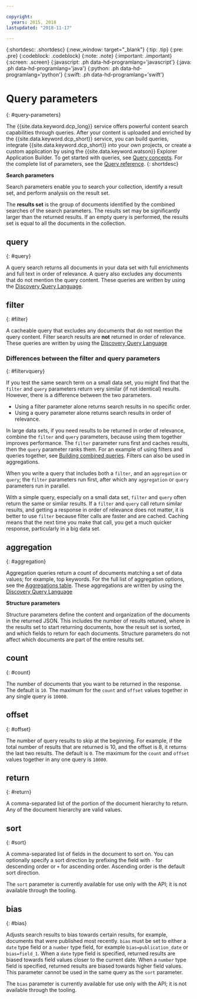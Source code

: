 ```yaml
---

copyright:
  years: 2015, 2018
lastupdated: "2018-11-17"

---
```


{:shortdesc: .shortdesc}
{:new_window: target="_blank"}
{:tip: .tip}
{:pre: .pre}
{:codeblock: .codeblock}
{:note: .note}
{:important: .important}
{:screen: .screen}
{:javascript: .ph data-hd-programlang='javascript'}
{:java: .ph data-hd-programlang='java'}
{:python: .ph data-hd-programlang='python'}
{:swift: .ph data-hd-programlang='swift'}

# Query parameters
{: #query-parameters}

The {{site.data.keyword.dcp_long}} service offers powerful content search capabilities through queries. After your content is uploaded and enriched by the {{site.data.keyword.dcp_short}} service, you can build queries, integrate {{site.data.keyword.dcp_short}} into your own projects, or create a custom application by using the {{site.data.keyword.watson}} Explorer Application Builder. To get started with queries, see [Query concepts](/docs/services/discovery-icp/using.html). For the complete list of parameters, see the [Query reference](/docs/services/discovery-icp/query-reference.html#parameter-descriptions).
{: shortdesc}

**Search parameters**

Search parameters enable you to search your collection, identify a result set, and perform analysis on the result set.

The **results set** is the group of documents identified by the combined searches of the search parameters. The results set may be significantly larger than the returned results. If an empty query is performed, the results set is equal to all the documents in the collection.

## query
{: #query}

A query search returns all documents in your data set with full enrichments and full text in order of relevance. A query also excludes any documents that do not mention the query content. These queries are written by using the [Discovery Query Language](/docs/services/discovery-icp/query-operators.html).

## filter
{: #filter}

A cacheable query that excludes any documents that do not mention the query content. Filter search results are **not** returned in order of relevance. These queries are written by using the [Discovery Query Language](/docs/services/discovery-icp/query-operators.html)

### Differences between the filter and query parameters
{: #filtervquery}

If you test the same search term on a small data set, you might find that the `filter` and `query` parameters return very similar (if not identical) results. However, there is a difference between the two parameters.

- Using a filter parameter alone returns search results in no specific order.
- Using a query parameter alone returns search results in order of relevance.

In large data sets, if you need results to be returned in order of relevance,  combine the `filter` and `query` parameters, because using them together improves performance. The `filter` parameter runs first and caches results, then the `query` parameter ranks them. For an example of using filters and queries together, see [Building combined queries](/docs/services/discovery-icp/using.html#building-combined-queries). Filters can also be used in aggregations.

When you write a query that includes both a `filter`, and an `aggregation` or `query`; the `filter` parameters run first, after which any `aggregation` or `query` parameters run in parallel.

With a simple query, especially on a small data set, `filter` and `query` often return the same or similar results. If a `filter` and `query` call return similar results, and getting a response in order of relevance does not matter, it is better to use `filter` because filter calls are faster and are cached. Caching means that the next time you make that call, you get a much quicker response, particularly in a big data set.

## aggregation
{: #aggregation}

Aggregation queries return a count of documents matching a set of data values; for example, top keywords. For the full list of aggregation options, see the [Aggregations table](/docs/services/discovery-icp/query-aggregations.html). These aggregations are written by using the [Discovery Query Language](/docs/services/discovery-icp/query-operators.html)

**Structure parameters**

Structure parameters define the content and organization of the documents in the returned JSON. This includes the number of results retuned, where in the results set to start returning documents, how the result set is sorted, and which fields to return for each documents. Structure parameters do not affect which documents are part of the entire results set.

## count
{: #count}

The number of documents that you want to be returned in the response. The default is `10`. The maximum for the `count` and `offset` values together in any single query is `10000`.

## offset
{: #offset}

The number of query results to skip at the beginning. For example, if the total number of results that are returned is 10, and the offset is 8, it returns the last two results. The default is `0`. The maximum for the `count` and `offset` values together in any one query is `10000`.

## return
{: #return}

A comma-separated list of the portion of the document hierarchy to return. Any of the document hierarchy are valid values.

## sort
{: #sort}

A comma-separated list of fields in the document to sort on. You can optionally specify a sort direction by prefixing the field with `-` for descending order or `+` for ascending order. Ascending order is the default sort direction.

The `sort` parameter is currently available for use only with the API; it is not available through the tooling.

## bias
{: #bias}

Adjusts search results to bias towards certain results, for example, documents that were published most recently. `bias` must be set to either a `date` type field or a `number` type field, for example `bias=publication_date` or `bias=field_1`.  When a `date` type field is specified, returned results are biased towards field values closer to the current date. When a `number` type field is specified, returned results are biased towards higher field values. This parameter cannot be used in the same query as the `sort` parameter.

The `bias` parameter is currently available for use only with the API; it is not available through the tooling.

